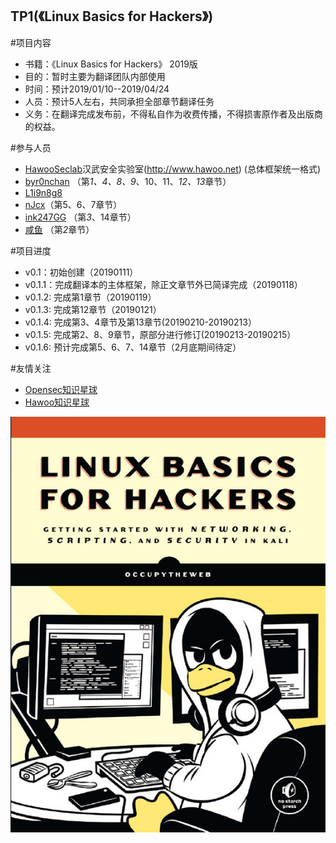 ## TP1(《Linux Basics for Hackers》)
#项目内容 
- 书籍：《Linux Basics for Hackers》 2019版
- 目的：暂时主要为翻译团队内部使用
- 时间：预计2019/01/10--2019/04/24
- 人员：预计5人左右，共同承担全部章节翻译任务
- 义务：在翻译完成发布前，不得私自作为收费传播，不得损害原作者及出版商的权益。

#参与人员
- [HawooSeclab](https://github.com/hawoosec)汉武安全实验室(http://www.hawoo.net) (总体框架统一格式)
- [byr0nchan](https://github.com/byr0nchan) （第*1、4、8、9*、10、11、*12、13*章节）
- [L1i9n8g8](https://github.com/L1i9n8g8)
- [nJcx](https://github.com/nJcx)（第5、6、7章节）
- [ink247GG](https://github.com/ink247GG) （第*3*、14章节）
- [咸鱼]() （第*2*章节）

#项目进度 
- v0.1：初始创建（20190111）
- v0.1.1：完成翻译本的主体框架，除正文章节外已简译完成（20190118）
- v0.1.2: 完成第1章节（20190119）
- v0.1.3: 完成第12章节（20190121）
- v0.1.4: 完成第3、4章节及第13章节(20190210-20190213）
- v0.1.5: 完成第2、8、9章节，原部分进行修订(20190213-20190215）
- v0.1.6: 预计完成第5、6、7、14章节（2月底期间待定）


#友情关注 
- [Opensec知识星球](https://t.zsxq.com/vrvjAuN)
- [Hawoo知识星球](https://t.zsxq.com/2bQvFYJ)

![](./Book_name.jpg)
